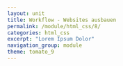 ```yaml
---
layout: unit
title: Workflow - Websites ausbauen
permalink: /module/html_css/8/
categories: html_css
excerpt: "Lorem Ipsum Dolor"
navigation_group: module
theme: tomato_9
---
```

